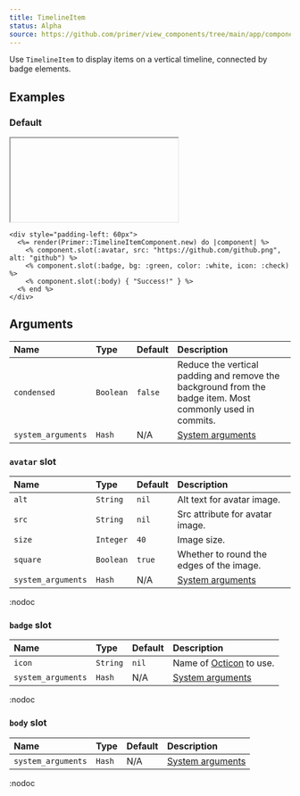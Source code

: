 ```yaml
---
title: TimelineItem
status: Alpha
source: https://github.com/primer/view_components/tree/main/app/components/primer/timeline_item_component.rb
---
```


<!-- Warning: AUTO-GENERATED file, do not edit. Add code comments to your Ruby instead <3 -->

Use `TimelineItem` to display items on a vertical timeline, connected by badge elements.

## Examples

### Default

<iframe onLoad={(e) => e.target.style.height = e.target.contentWindow.document.body.scrollHeight + 34 + 'px'} style="width: 100%; border: 0px;" srcdoc="<html class='Box height-full p-3'><head><link href='https://unpkg.com/@primer/css/dist/primer.css' rel='stylesheet'></head><body><div style='padding-left: 60px'>  <div class='TimelineItem '>    <img src='https://github.com/github.png' alt='github' size='40' height='40' width='40' class='TimelineItem-avatar avatar '></img>    <div class='TimelineItem-badge bg-green text-white'>      <svg class='octicon octicon-check' viewBox='0 0 16 16' version='1.1' width='16' height='16' aria-hidden='true'><path fill-rule='evenodd' d='M13.78 4.22a.75.75 0 010 1.06l-7.25 7.25a.75.75 0 01-1.06 0L2.22 9.28a.75.75 0 011.06-1.06L6 10.94l6.72-6.72a.75.75 0 011.06 0z'></path></svg></div>    <div class='TimelineItem-body '>      Success!</div></div></div></body></html>"></iframe>

```erb
<div style="padding-left: 60px">
  <%= render(Primer::TimelineItemComponent.new) do |component| %>
    <% component.slot(:avatar, src: "https://github.com/github.png", alt: "github") %>
    <% component.slot(:badge, bg: :green, color: :white, icon: :check) %>
    <% component.slot(:body) { "Success!" } %>
  <% end %>
</div>
```

## Arguments

| Name | Type | Default | Description |
| :- | :- | :- | :- |
| `condensed` | `Boolean` | `false` | Reduce the vertical padding and remove the background from the badge item. Most commonly used in commits. |
| `system_arguments` | `Hash` | N/A | [System arguments](/system-arguments) |

### `avatar` slot

| Name | Type | Default | Description |
| :- | :- | :- | :- |
| `alt` | `String` | `nil` | Alt text for avatar image. |
| `src` | `String` | `nil` | Src attribute for avatar image. |
| `size` | `Integer` | `40` | Image size. |
| `square` | `Boolean` | `true` | Whether to round the edges of the image. |
| `system_arguments` | `Hash` | N/A | [System arguments](/system-arguments) |

:nodoc

### `badge` slot

| Name | Type | Default | Description |
| :- | :- | :- | :- |
| `icon` | `String` | `nil` | Name of [Octicon](https://primer.style/octicons/) to use. |
| `system_arguments` | `Hash` | N/A | [System arguments](/system-arguments) |

:nodoc

### `body` slot

| Name | Type | Default | Description |
| :- | :- | :- | :- |
| `system_arguments` | `Hash` | N/A | [System arguments](/system-arguments) |

:nodoc
